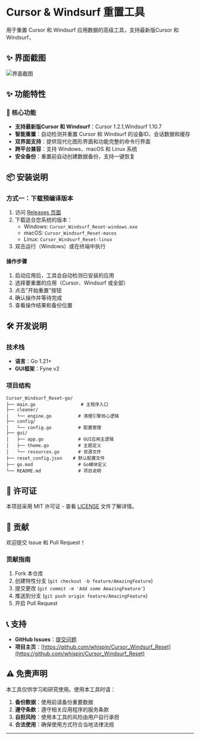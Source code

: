 # Cursor & Windsurf 重置工具

用于重置 Cursor 和 Windsurf 应用数据的高级工具，支持最新版Cursor 和 Windsurf，

## ✨ 界面截图

![界面截图](https://github.com/whispin/Cursor_Windsurf_Reset/blob/main/screenshot/homepage_zh.jpg?raw=true)
## ✨ 功能特性

### 🎯 核心功能
- **支持最新版Cursor 和 Windsurf**：Cursor 1.2.1,Windsurf 1.10.7
- **智能重置**：自动检测并重置 Cursor 和 Windsurf 的设备ID、会话数据和缓存
- **双界面支持**：提供现代化图形界面和功能完整的命令行界面
- **跨平台兼容**：支持 Windows、macOS 和 Linux 系统
- **安全备份**：重置前自动创建数据备份，支持一键恢复

## 📦 安装说明
### 方式一：下载预编译版本
1. 访问 [Releases 页面](https://github.com/whispin/Cursor_Windsurf_Reset/releases)
2. 下载适合您系统的版本：
   - Windows: `Cursor_Windsurf_Reset-windows.exe`
   - macOS: `Cursor_Windsurf_Reset-macos`
   - Linux: `Cursor_Windsurf_Reset-linux`
3. 双击运行（Windows）或在终端中执行
#### 操作步骤
1. 启动应用后，工具会自动检测已安装的应用
2. 选择要重置的应用（Cursor、Windsurf 或全部）
3. 点击"开始重置"按钮
4. 确认操作并等待完成
5. 查看操作结果和备份位置

## 🛠️ 开发说明

### 技术栈
- **语言**：Go 1.21+
- **GUI框架**：Fyne v2
### 项目结构
```
Cursor_Windsurf_Reset-go/
├── main.go                 # 主程序入口
├── cleaner/
│   └── engine.go          # 清理引擎核心逻辑
├── config/
│   └── config.go          # 配置管理
├── gui/
│   ├── app.go             # GUI应用主逻辑
│   ├── theme.go           # 主题定义
│   └── resources.go       # 资源文件
├── reset_config.json    # 默认配置文件
├── go.mod                 # Go模块定义
└── README.md              # 项目说明
```

## 📄 许可证

本项目采用 MIT 许可证 - 查看 [LICENSE](LICENSE) 文件了解详情。

## 🤝 贡献

欢迎提交 Issue 和 Pull Request！

### 贡献指南
1. Fork 本仓库
2. 创建特性分支 (`git checkout -b feature/AmazingFeature`)
3. 提交更改 (`git commit -m 'Add some AmazingFeature'`)
4. 推送到分支 (`git push origin feature/AmazingFeature`)
5. 开启 Pull Request

## 📞 支持

- **GitHub Issues**：[提交问题](https://github.com/whispin/Cursor_Windsurf_Reset/issues)
- **项目主页**：[https://github.com/whispin/Cursor_Windsurf_Reset](https://github.com/whispin/Cursor_Windsurf_Reset)

## ⚠️ 免责声明

本工具仅供学习和研究使用。使用本工具时请：

1. **备份数据**：使用前请备份重要数据
2. **遵守条款**：遵守相关应用程序的服务条款
3. **自担风险**：使用本工具的风险由用户自行承担
4. **合法使用**：确保使用方式符合当地法律法规

---
